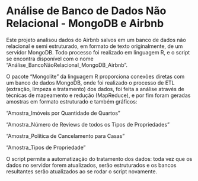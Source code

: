 # Análise de Banco de Dados Não Relacional - MongoDB e Airbnb

Este projeto analisou dados do Airbnb salvos em um banco de dados não relacional e semi estruturado, em formato de texto originalmente, de um servidor MongoDB. Todo processo foi realizado em linguagem R, e o script se encontra disponível com o nome “Análise_BancoNãoRelacional_MongoDB_Airbnb”.

O pacote “Mongolite” da linguagem R proporciona conexões diretas com um banco de dados MongoDB, onde foi realizado o processo de ETL (extração, limpeza e tratamento) dos dados, foi feita a análise através de técnicas de mapeamento e redução (MapReduce), e por fim foram geradas amostras em formato estruturado e também gráficos:

“Amostra_Imóveis por Quantidade de Quartos”
 	
“Amostra_Número de Reviews de todos os Tipos de Propriedades”
 	
“Amostra_Política de Cancelamento para Casas”
 	
“Amostra_Tipos de Propriedade”

O script permite a automatização do tratamento dos dados: toda vez que os dados no servidor forem atualizados, serão estruturados e os bancos resultantes serão atualizados ao se rodar o script novamente.
